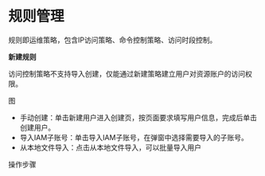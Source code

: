 # 规则管理

规则即运维策略，包含IP访问策略、命令控制策略、访问时段控制。

**新建规则**

访问控制策略不支持导入创建，仅能通过新建策略建立用户对资源账户的访问权限。

图


- 手动创建：单击新建用户进入创建页，按页面要求填写用户信息，完成后单击创建用户。
- 导入IAM子账号：单击导入IAM子账号，在弹窗中选择需要导入的子账号。
- 从本地文件导入：点击从本地文件导入，可以批量导入用户

操作步骤
